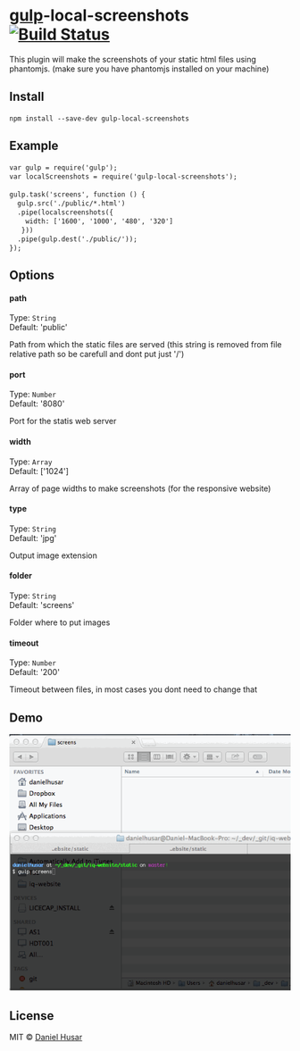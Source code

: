 # [gulp](http://gulpjs.com)-local-screenshots [![Build Status](https://secure.travis-ci.org/danielhusar/gulp-local-screenshots.png?branch=master)](http://travis-ci.org/danielhusar/gulp-local-screenshots)

This plugin will make the screenshots of your static html files using phantomjs.
(make sure you have phantomjs installed on your machine)


## Install

```
npm install --save-dev gulp-local-screenshots
```

## Example

```
var gulp = require('gulp');
var localScreenshots = require('gulp-local-screenshots');

gulp.task('screens', function () {
  gulp.src('./public/*.html')
  .pipe(localscreenshots({
    width: ['1600', '1000', '480', '320']
   }))
  .pipe(gulp.dest('./public/'));
});

```

## Options


#### path

Type: `String`  
Default: 'public'

Path from which the static files are served (this string is removed from file relative path so be carefull and dont put just '/')

#### port

Type: `Number`  
Default: '8080'

Port for the statis web server

#### width

Type: `Array`  
Default: ['1024']

Array of page widths to make screenshots (for the responsive website)

#### type

Type: `String`  
Default: 'jpg'

Output image extension

#### folder

Type: `String`  
Default: 'screens'

Folder where to put images

#### timeout

Type: `Number`  
Default: '200'

Timeout between files, in most cases you dont need to change that


## Demo

![Demo](demo.gif)

## License

MIT © [Daniel Husar](https://github.com/danielhusar)
